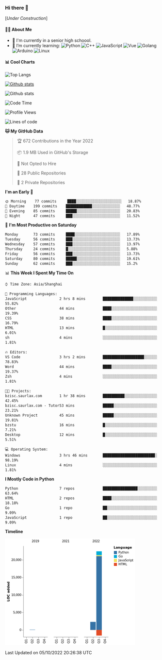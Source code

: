 ### Hi there 👋

\[*Under Construction*\]

<!--
**NoNormalCreeper/NoNormalCreeper** is a ✨ _special_ ✨ repository because its `README.md` (this file) appears on your GitHub profile.

Here are some ideas to get you started:

- 🔭 I’m currently working on ...
- 🌱 I’m currently learning ...
- 👯 I’m looking to collaborate on ...
- 🤔 I’m looking for help with ...
- 💬 Ask me about ...
- 📫 How to reach me: ...
- 😄 Pronouns: ...
- ⚡ Fun fact: ...
-->

#### 👩‍💻 About Me

- 🏫 I'm currently in a senior high schoool.
- 🌱 I’m currently learning: 
![Python](https://img.shields.io/badge/-Python-blue?style=flat-square&logo=Python&logoColor=fff)
![C++](https://img.shields.io/badge/-C%2B%2B-00599C?style=flat-square&logo=C%2B%2B&logoColor=fff)
![JavaScript](https://img.shields.io/badge/-JavaScript-ffca18?style=flat-square&logo=JavaScript&logoColor=fff)
![Vue](https://img.shields.io/badge/-Vue-4FC08D?style=flat-square&logo=Vue.js&logoColor=fff)
![Golang](https://img.shields.io/badge/-Go-007d9c?style=flat-square&logo=Go&logoColor=fff)
![Arduino](https://img.shields.io/badge/-Arduino-00979D?style=flat-square&logo=Arduino&logoColor=fff)
![Linux](https://img.shields.io/badge/-Linux-FCC624?style=flat-square&logo=Linux&logoColor=fff)

#### 📊 Cool Charts

![Top Langs](https://github-readme-stats.vercel.app/api/top-langs/?username=NoNormalCreeper&layout=compact)

[![Github stats](https://github-readme-stats.vercel.app/api?username=NoNormalCreeper&show_icons=true)](https://github.com/anuraghazra/github-readme-stats)

![Github stats](https://github-profile-trophy.vercel.app/?username=NoNormalCreeper)


<!--START_SECTION:waka-->
![Code Time](http://img.shields.io/badge/Code%20Time-118%20hrs%201%20min-blue)

![Profile Views](http://img.shields.io/badge/Profile%20Views-4-blue)

![Lines of code](https://img.shields.io/badge/From%20Hello%20World%20I%27ve%20Written-23%20Thousand%20lines%20of%20code-blue)

**🐱 My GitHub Data** 

> 🏆 672 Contributions in the Year 2022
 > 
> 📦 1.9 MB Used in GitHub's Storage 
 > 
> 🚫 Not Opted to Hire
 > 
> 📜 28 Public Repositories 
 > 
> 🔑 2 Private Repositories  
 > 
**I'm an Early 🐤** 

```text
🌞 Morning    77 commits     ████░░░░░░░░░░░░░░░░░░░░░   18.87% 
🌆 Daytime    199 commits    ████████████░░░░░░░░░░░░░   48.77% 
🌃 Evening    85 commits     █████░░░░░░░░░░░░░░░░░░░░   20.83% 
🌙 Night      47 commits     ███░░░░░░░░░░░░░░░░░░░░░░   11.52%

```
📅 **I'm Most Productive on Saturday** 

```text
Monday       73 commits     ████░░░░░░░░░░░░░░░░░░░░░   17.89% 
Tuesday      56 commits     ███░░░░░░░░░░░░░░░░░░░░░░   13.73% 
Wednesday    57 commits     ███░░░░░░░░░░░░░░░░░░░░░░   13.97% 
Thursday     24 commits     █░░░░░░░░░░░░░░░░░░░░░░░░   5.88% 
Friday       56 commits     ███░░░░░░░░░░░░░░░░░░░░░░   13.73% 
Saturday     80 commits     █████░░░░░░░░░░░░░░░░░░░░   19.61% 
Sunday       62 commits     ███░░░░░░░░░░░░░░░░░░░░░░   15.2%

```


📊 **This Week I Spent My Time On** 

```text
⌚︎ Time Zone: Asia/Shanghai

💬 Programming Languages: 
JavaScript               2 hrs 8 mins        ██████████████░░░░░░░░░░░   55.82% 
Other                    44 mins             ████░░░░░░░░░░░░░░░░░░░░░   19.39% 
CSS                      38 mins             ████░░░░░░░░░░░░░░░░░░░░░   16.79% 
HTML                     13 mins             █░░░░░░░░░░░░░░░░░░░░░░░░   6.01% 
sh                       4 mins              ░░░░░░░░░░░░░░░░░░░░░░░░░   1.81%

🔥 Editors: 
VS Code                  3 hrs 2 mins        ███████████████████░░░░░░   78.83% 
Word                     44 mins             ████░░░░░░░░░░░░░░░░░░░░░   19.37% 
Zsh                      4 mins              ░░░░░░░░░░░░░░░░░░░░░░░░░   1.81%

🐱‍💻 Projects: 
bzisc.saurlax.com        1 hr 38 mins        ██████████░░░░░░░░░░░░░░░   42.45% 
bzisc.saurlax.com - Tutor53 mins             █████░░░░░░░░░░░░░░░░░░░░   23.21% 
Unknown Project          45 mins             █████░░░░░░░░░░░░░░░░░░░░   19.81% 
bzstu                    16 mins             █░░░░░░░░░░░░░░░░░░░░░░░░   7.21% 
Desktop                  12 mins             █░░░░░░░░░░░░░░░░░░░░░░░░   5.51%

💻 Operating System: 
Windows                  3 hrs 46 mins       ████████████████████████░   98.19% 
Linux                    4 mins              ░░░░░░░░░░░░░░░░░░░░░░░░░   1.81%

```

**I Mostly Code in Python** 

```text
Python                   7 repos             ████████████████░░░░░░░░░   63.64% 
HTML                     2 repos             ████░░░░░░░░░░░░░░░░░░░░░   18.18% 
Go                       1 repo              ██░░░░░░░░░░░░░░░░░░░░░░░   9.09% 
JavaScript               1 repo              ██░░░░░░░░░░░░░░░░░░░░░░░   9.09%

```


**Timeline**

![Chart not found](https://raw.githubusercontent.com/NoNormalCreeper/NoNormalCreeper/main/charts/bar_graph.png) 


 Last Updated on 05/10/2022 20:26:38 UTC
<!--END_SECTION:waka-->

